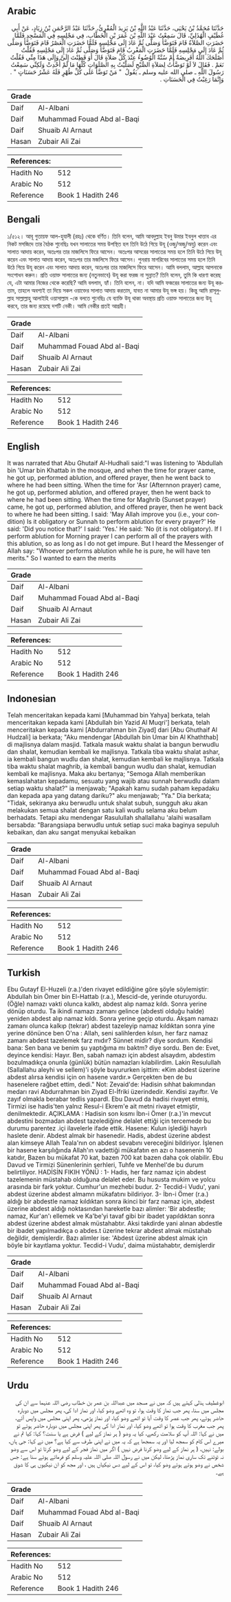 ## Arabic


<div dir="rtl" lang="ar" style={{fontSize:'larger',backgroundColor:'#f8f9fa',padding:20}}>
حَدَّثَنَا مُحَمَّدُ بْنُ يَحْيَى، حَدَّثَنَا عَبْدُ اللَّهِ بْنُ يَزِيدَ الْمُقْرِئُ، حَدَّثَنَا عَبْدُ الرَّحْمَنِ بْنُ زِيَادٍ، عَنْ أَبِي غُطَيْفٍ الْهُذَلِيِّ، قَالَ سَمِعْتُ عَبْدَ اللَّهِ بْنَ عُمَرَ بْنِ الْخَطَّابِ، فِي مَجْلِسِهِ فِي الْمَسْجِدِ فَلَمَّا حَضَرَتِ الصَّلاَةُ قَامَ فَتَوَضَّأَ وَصَلَّى ثُمَّ عَادَ إِلَى مَجْلِسِهِ فَلَمَّا حَضَرَتِ الْعَصْرُ قَامَ فَتَوَضَّأَ وَصَلَّى ثُمَّ عَادَ إِلَى مَجْلِسِهِ فَلَمَّا حَضَرَتِ الْمَغْرِبُ قَامَ فَتَوَضَّأَ وَصَلَّى ثُمَّ عَادَ إِلَى مَجْلِسِهِ فَقُلْتُ أَصْلَحَكَ اللَّهُ أَفَرِيضَةٌ أَمْ سُنَّةٌ الْوُضُوءُ عِنْدَ كُلِّ صَلاَةٍ قَالَ أَوَ فَطِنْتَ إِلَىَّ وَإِلَى هَذَا مِنِّي فَقُلْتُ نَعَمْ ‏.‏ فَقَالَ لاَ لَوْ تَوَضَّأْتُ لِصَلاَةِ الصُّبْحِ لَصَلَّيْتُ بِهِ الصَّلَوَاتِ كُلَّهَا مَا لَمْ أُحْدِثْ وَلَكِنِّي سَمِعْتُ رَسُولَ اللَّهِ ـ صلى الله عليه وسلم ـ يَقُولُ ‏ "‏ مَنْ تَوَضَّأَ عَلَى كُلِّ طُهْرٍ فَلَهُ عَشْرُ حَسَنَاتٍ ‏"‏ ‏.‏ وَإِنَّمَا رَغِبْتُ فِي الْحَسَنَاتِ ‏.‏
</div>
<div style={{backgroundColor:'#f8f9fa',padding:20, marginBottom: 10}}><table> <thead> <tr> <th>Grade</th> <th></th> </tr> </thead> <tbody> <tr><td>Daif</td><td>Al-Albani</td></tr><tr><td>Daif</td><td>Muhammad Fouad Abd al-Baqi</td></tr><tr><td>Daif</td><td>Shuaib Al Arnaut</td></tr><tr><td>Hasan</td><td>Zubair Ali Zai</td></tr></tbody></table><table> <thead> <tr> <th>References:</th> <th></th> </tr> </thead> <tbody><tr><td>Hadith No</td><td>512</td></tr><tr><td>Arabic No</td><td>512</td></tr><tr><td>Reference</td><td>Book 1 Hadith 246</td></tr></tbody></table></div>

## Bengali


<div dir="ltr" lang="bn" style={{fontSize:'larger',backgroundColor:'#f8f9fa',padding:20}}>
১/৫১২। আবূ গুতায়ফ আল-হুযালী (রহঃ) থেকে বর্ণিত। তিনি বলেন, আমি আবদুল্লাহ ইবনু উমার ইবনুল খাত্তাব এর নিকট মসজিদে তার বৈঠক শুনেছিঃ যখন সালাতের সময় উপস্থিত হল তিনি উঠে গিয়ে উযূ (ওজু/অজু/অযু) করেন এবং সালাত আদায় করেন, অতঃপর তার মাজলিসে ফিরে আসেন। অতঃপর আসরের সালাতের সময় হলে তিনি উঠে গিয়ে উযূ করেন এবং সালাত আদায় করেন, অতঃপর তার মজলিসে ফিরে আসেন। পুনরায় মাগরিবের সালাতের সময় হলে তিনি উঠে গিয়ে উযূ করেন এবং সালাত আদায় করেন, অতঃপর তার মাজলিসে ফিরে আসেন। আমি বললাম, আল্লাহ আপনাকে সংশোধন করুন। প্রতি ওয়াক্ত সালাতের জন্য (নতুনভাবে) উযূ করা ফরজ না সুন্নাত? তিনি বলেন, তুমি কি ধারণা করেছ যে, এটা আমার নিজের থেকে করেছি? আমি বললাম, হ্যাঁ। তিনি বলেন, না। যদি আমি ফজরের সালাতের জন্য উযূ করতাম, তাহলে অবশ্যই তা দিয়ে সকল ওয়াক্তের সালাত আদায় করতাম, যাবত না আমার উযূ ভঙ্গ হয়। কিন্তু আমি রাসূলুল্লাহ সাল্লাল্লাহু আলাইহি ওয়াসাল্লাম -কে বলতে শুনেছিঃ যে ব্যাক্তি উযূ থাকা অবস্থায় প্রতি ওয়াক্ত সালাতের জন্য উযূ করবে, তার জন্য রয়েছে দশটি নেকী। আমি নেকীর প্রতই আগ্রহী।
</div>
<div style={{backgroundColor:'#f8f9fa',padding:20, marginBottom: 10}}><table> <thead> <tr> <th>Grade</th> <th></th> </tr> </thead> <tbody> <tr><td>Daif</td><td>Al-Albani</td></tr><tr><td>Daif</td><td>Muhammad Fouad Abd al-Baqi</td></tr><tr><td>Daif</td><td>Shuaib Al Arnaut</td></tr><tr><td>Hasan</td><td>Zubair Ali Zai</td></tr></tbody></table><table> <thead> <tr> <th>References:</th> <th></th> </tr> </thead> <tbody><tr><td>Hadith No</td><td>512</td></tr><tr><td>Arabic No</td><td>512</td></tr><tr><td>Reference</td><td>Book 1 Hadith 246</td></tr></tbody></table></div>

## English


<div dir="ltr" lang="en" style={{fontSize:'larger',backgroundColor:'#f8f9fa',padding:20}}>
It was narrated that Abu Ghutaif Al-Hudhali said:"I was listening to 'Abdullah bin 'Umar bin Khattab in the mosque, and when the time for prayer came, he got up, performed ablution, and offered prayer, then he went back to where he had been sitting. When the time for 'Asr (Afternnon prayer) came, he got up, performed ablution, and offered prayer, then he went back to where he had been sitting. When the time for Maghrib (Sunset prayer) came, he got up, performed ablution, and offered prayer, then he went back to where he had been sitting. I said: 'May Allah improve you (i.e., your condition) Is it obligatory or Sunnah to perform ablution for every prayer?' He said: 'Did you notice that?' I said: 'Yes.' He said: 'No (it is not obligatory). If I perform ablution for Morning prayer I can perform all of the prayers with this ablution, so as long as I do not get impure. But I heard the Messenger of Allah say: "Whoever performs ablution while he is pure, he will have ten merits." So I wanted to earn the merits
</div>
<div style={{backgroundColor:'#f8f9fa',padding:20, marginBottom: 10}}><table> <thead> <tr> <th>Grade</th> <th></th> </tr> </thead> <tbody> <tr><td>Daif</td><td>Al-Albani</td></tr><tr><td>Daif</td><td>Muhammad Fouad Abd al-Baqi</td></tr><tr><td>Daif</td><td>Shuaib Al Arnaut</td></tr><tr><td>Hasan</td><td>Zubair Ali Zai</td></tr></tbody></table><table> <thead> <tr> <th>References:</th> <th></th> </tr> </thead> <tbody><tr><td>Hadith No</td><td>512</td></tr><tr><td>Arabic No</td><td>512</td></tr><tr><td>Reference</td><td>Book 1 Hadith 246</td></tr></tbody></table></div>

## Indonesian


<div dir="ltr" lang="id" style={{fontSize:'larger',backgroundColor:'#f8f9fa',padding:20}}>
Telah menceritakan kepada kami [Muhammad bin Yahya] berkata, telah menceritakan kepada kami [Abdullah bin Yazid Al Muqri'] berkata, telah menceritakan kepada kami [Abdurrahman bin Ziyad] dari [Abu Ghuthaif Al Hudzali] ia berkata; "Aku mendengar [Abdullah bin Umar bin Al Khaththab] di majlisnya dalam masjid. Tatkala masuk waktu shalat ia bangun berwudlu dan shalat, kemudian kembali ke majlisnya. Tatkala tiba waktu shalat ashar, ia kembali bangun wudlu dan shalat, kemudian kembali ke majlisnya. Tatkala tiba waktu shalat maghrib, ia kembali bangun wudlu dan shalat, kemudian kembali ke majlisnya. Maka aku bertanya; "Semoga Allah memberikan kemaslahatan kepadamu, sesuatu yang wajib atau sunnah berwudlu dalam setiap waktu shalat?" ia menjawab; "Apakah kamu sudah paham kepadaku dan kepada apa yang datang dariku?" aku menjawab; "Ya." Dia berkata; "Tidak, sekiranya aku berwudlu untuk shalat subuh, sungguh aku akan melakukan semua shalat dengan satu kali wudlu selama aku belum berhadats. Tetapi aku mendengar Rasulullah shallallahu 'alaihi wasallam bersabda: "Barangsiapa berwudlu untuk setiap suci maka baginya sepuluh kebaikan, dan aku sangat menyukai kebaikan
</div>
<div style={{backgroundColor:'#f8f9fa',padding:20, marginBottom: 10}}><table> <thead> <tr> <th>Grade</th> <th></th> </tr> </thead> <tbody> <tr><td>Daif</td><td>Al-Albani</td></tr><tr><td>Daif</td><td>Muhammad Fouad Abd al-Baqi</td></tr><tr><td>Daif</td><td>Shuaib Al Arnaut</td></tr><tr><td>Hasan</td><td>Zubair Ali Zai</td></tr></tbody></table><table> <thead> <tr> <th>References:</th> <th></th> </tr> </thead> <tbody><tr><td>Hadith No</td><td>512</td></tr><tr><td>Arabic No</td><td>512</td></tr><tr><td>Reference</td><td>Book 1 Hadith 246</td></tr></tbody></table></div>

## Turkish


<div dir="ltr" lang="tr" style={{fontSize:'larger',backgroundColor:'#f8f9fa',padding:20}}>
Ebu Gutayf El-Huzeli (r.a.)'den rivayet edildiğine göre şöyle söylemiştir: Abdullah bin Ömer bin El-Hattab (r.a.), Mescid-de, yerinde oturuyordu. (Öğle) namazı vakti olunca kalktı, abdest alıp namaz kıldı. Sonra yerine dönüp oturdu. Ta ikindi namazı zamanı gelince (abdesti olduğu halde) yeniden abdest alıp namaz kıldı. Sonra yerine geçip oturdu. Akşam namazı zamanı olunca kalkıp (tekrar) abdest tazeleyip namaz kıldıktan sonra yine yerine dönünce ben O'na : Allah, seni salihlerden kılsın, her farz namaz zamanı abdest tazelemek farz mıdır? Sünnet midir? diye sordum. Kendisi bana: Sen bana ve benim şu yaptığıma mı baktm? diye sordu. Ben de: Evet, deyince kendisi: Hayır. Ben, sabah namazı için abdest alsaydım, abdestim bozulmadıkça onunla (günlük) bütün namazları kılabilirdim. Lakin Resulullah (Sallallahu aleyhi ve sellem)'i şöyle buyururken işittim: «Kim abdest üzerine abdest alırsa kendisi için on hasene vardır.» Gerçekten ben de bu hasenelere rağbet ettim, dedi." Not: Zevaid'de: Hadisin sıhhat bakımından medarı ravi Abdurrahman bin Ziyad El-İfriki üzerindedir. Kendisi zayıftır. Ve zayıf olmakla berabar tedlis yapardl. Ebu Davud da hadisi rivayet etmiş, Tirmizi ise hadis'ten yalnız Resul-i Ekrem'e ait metni rivayet etmiştir, denilmektedir. AÇIKLAMA : Hadisin son kısmı İbn-i Ömer (r.a.)'in mevcut abdestini bozmadan abdest tazelediğine delalet ettiği için tercemede bu durumu parentez .içi ilavelerle ifade ettik. Hasene: Kulun işlediği hayırlı haslete denir. Abdest almak bir hasenedir. Hadis, abdest üzerine abdest alan kimseye AIlah Teala'nın on abdest sevabını vereceğini bildiriyor. İşlenen bir hasene karşılığında Allah'ın vadettiği mükafatın en azı o hasenenin 10 katıdır, Bazen bu mükafat 70 kat, bazen 700 kat bazen daha çok olabilir. Ebu Davud ve Tirmizi Sünenlerinin şerhleri, Tuhfe ve Menhel'de bu durum belirtiliyor. HADİSİN FIKIH YÖNÜ : 1- Hadis, her farz namaz için abdest tazelemenin müstahab olduğuna delalet eder. Bu hususta mukim ve yolcu arasında bir fark yoktur. Cumhur'un mezhebi budur. 2- Tecdid-i Vudu', yani abdest üzerine abdest almamn mükafatını bildiriyor. 3- İbn-i Ömer (r.a.) aldığı bir abdestIe namaz kıldıktan sonra ikinci bir farz namaz için, abdest üzerine abdest aldığı noktasından hareketle bazı alimler: 'Bir abdestIe; namaz, Kur'an'ı ellemek ve Ka'be'yi tavaf gibi bir ibadet yapıldıktan sonra abdest üzerine abdest almak müstahabtır. Aksi takdirde yani alınan abdestle bir ibadet yapılmadıkça o abdes.t üzerine tekrar abdest almak müstahab değildir, demişlerdir. Bazı alimler ise: 'Abdest üzerine abdest almak için böyle bir kayıtlama yoktur. Tecdid-i Vudu', daima müstahabtır, demişlerdir
</div>
<div style={{backgroundColor:'#f8f9fa',padding:20, marginBottom: 10}}><table> <thead> <tr> <th>Grade</th> <th></th> </tr> </thead> <tbody> <tr><td>Daif</td><td>Al-Albani</td></tr><tr><td>Daif</td><td>Muhammad Fouad Abd al-Baqi</td></tr><tr><td>Daif</td><td>Shuaib Al Arnaut</td></tr><tr><td>Hasan</td><td>Zubair Ali Zai</td></tr></tbody></table><table> <thead> <tr> <th>References:</th> <th></th> </tr> </thead> <tbody><tr><td>Hadith No</td><td>512</td></tr><tr><td>Arabic No</td><td>512</td></tr><tr><td>Reference</td><td>Book 1 Hadith 246</td></tr></tbody></table></div>

## Urdu


<div dir="rtl" lang="ur" style={{fontSize:'larger',backgroundColor:'#f8f9fa',padding:20}}>
ابوغطیف ہذلی کہتے ہیں کہ میں نے مسجد میں عبداللہ بن عمر بن خطاب رضی اللہ عنہما سے ان کی مجلس میں سنا، پھر جب نماز کا وقت ہوا، تو وہ اٹھے وضو کیا، اور نماز ادا کی، پھر مجلس میں دوبارہ حاضر ہوئے، پھر جب عصر کا وقت آیا تو اٹھے وضو کیا، اور نماز پڑھی، پھر اپنی مجلس میں واپس آئے، پھر جب مغرب کا وقت ہوا تو اٹھے وضو کیا، اور نماز ادا کی پھر اپنی مجلس میں دوبارہ حاضر ہوئے تو میں نے کہا: اللہ آپ کو سلامت رکھے، کیا یہ وضو ( ہر نماز کے لیے ) فرض ہے یا سنت؟ کہا: کیا تم نے میرے اس کام کو سمجھ لیا اور یہ سمجھا ہے کہ یہ میں نے اپنی طرف سے کیا ہے؟ میں نے کہا: جی ہاں، بولے: نہیں، ( ہر نماز کے لیے وضو کرنا فرض نہیں ) اگر میں نماز فجر کے لیے وضو کرتا تو اس سے وضو نہ ٹوٹنے تک ساری نماز پڑھتا، لیکن میں نے رسول اللہ صلی اللہ علیہ وسلم کو فرماتے ہوئے سنا ہے: جس شخص نے وضو ہوتے ہوئے وضو کیا، تو اس کے لیے دس نیکیاں ہیں ، اور مجھ کو ان نیکیوں ہی کا شوق ہے۔
</div>
<div style={{backgroundColor:'#f8f9fa',padding:20, marginBottom: 10}}><table> <thead> <tr> <th>Grade</th> <th></th> </tr> </thead> <tbody> <tr><td>Daif</td><td>Al-Albani</td></tr><tr><td>Daif</td><td>Muhammad Fouad Abd al-Baqi</td></tr><tr><td>Daif</td><td>Shuaib Al Arnaut</td></tr><tr><td>Hasan</td><td>Zubair Ali Zai</td></tr></tbody></table><table> <thead> <tr> <th>References:</th> <th></th> </tr> </thead> <tbody><tr><td>Hadith No</td><td>512</td></tr><tr><td>Arabic No</td><td>512</td></tr><tr><td>Reference</td><td>Book 1 Hadith 246</td></tr></tbody></table></div>